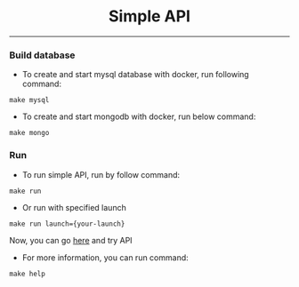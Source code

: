 <h1 align="center">Simple API</h1>

---

### Build database

- To create and start mysql database with docker, run following command:

```shell
make mysql
```

- To create and start mongodb with docker, run below command:

```shell
make mongo
```

### Run

- To run simple API, run by follow command:

```shell
make run
```

- Or run with specified launch

```shell
make run launch={your-launch}
```

Now, you can go [here](http://localhost:5000/index.html) and try API

- For more information, you can run command:

```shell
make help
```
